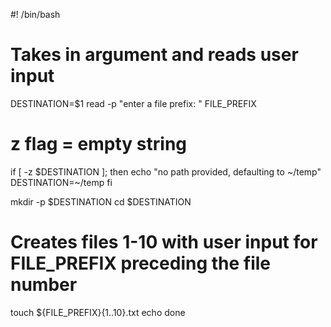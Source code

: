 #! /bin/bash

# Takes in argument and reads user input
DESTINATION=$1
read -p "enter a file prefix: " FILE_PREFIX

# z flag = empty string
if [ -z $DESTINATION ]; then
  echo "no path provided, defaulting to ~/temp"
  DESTINATION=~/temp
fi

mkdir -p $DESTINATION
cd $DESTINATION
# Creates files 1-10 with user input for FILE_PREFIX preceding the file number
touch ${FILE_PREFIX}{1..10}.txt
echo done
